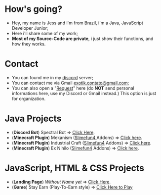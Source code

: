# How's going?
- Hey, my name is Jess and i'm from Brazil, i'm a Java, JavaScript Developer Junior;
- Here i'll share some of my work;
- **Most of my Source-Code are private**, i just show their functions, and how they works.

# Contact
- You can found me in my [discord](https://discord.gg/nJ83UkbYue) server;
- You can contact me via Gmail exotik.contato@gmail.com;
- You can also open a "[Request](https://github.com/TheExotik/TheExotik/issues)" here (do **NOT** send personal informations here, use my Discord or Gmail instead.) This option is just for organization.

# Java Projects
- (**Discord Bot**) Spectral Bot => [Click Here](https://github.com/TheExotik/Discord-Bot).
- (**Minecraft Plugin**) Mekanism ([Slimefun4 ](https://github.com/Slimefun/Slimefun4) Addons) => [Click here](https://github.com/TheExotik/Mekanism).
- (**Minecraft Plugin**) Industrial Craft ([Slimefun4](https://github.com/Slimefun/Slimefun4) Addons) => [Click here](https://github.com/TheExotik/IndustrialCraft).
- (**Minecraft Plugin**) Ex Nihilo ([Slimefun4](https://github.com/Slimefun/Slimefun4) Addons) => [Click here](https://github.com/TheExotik/ExNihilo).

# JavaScript, HTML & CSS Projects
- (**Landing Page**) *Without Name yet* => [Click Here](https://github.com/TheExotik/LandingPage.1).
- (**Game**) Stay Earn (Play-To-Earn style) => [Click Here to Play](https://rede-spectro.com.br/Menus/Home/HomePage.html)
